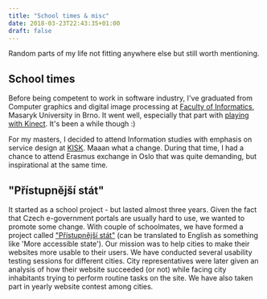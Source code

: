 ```yaml
---
title: "School times & misc"
date: 2018-03-23T22:43:35+01:00
draft: false
---
```


Random parts of my life not fitting anywhere else but still worth mentioning.

## School times

Before being competent to work in software industry, I've graduated from Computer graphics and digital image processing at [Faculty of Informatics](https://www.fi.muni.cz/), Masaryk University in Brno. It went well, especially that part with [playing with Kinect](https://www.youtube.com/watch?v=exvkEJLpcq8&t=44s). It's been a while though :)

For my masters, I decided to attend Information studies with emphasis on service design at [KISK](http://kisk.phil.muni.cz/en). Maaan what a change. During that time, I had a chance to attend Erasmus exchange in Oslo that was quite demanding, but inspirational at the same time.



## "Přístupnější stát"

It started as a school project - but lasted almost three years. Given the fact that Czech e-government portals are usually hard to use, we wanted to promote some change. With couple of schoolmates, we have formed a project called ["Přístupnější stát"](https://www.facebook.com/pristupnejsi.stat/) (can be translated to English as something like 'More accessible state'). Our mission was to help cities to make their websites more usable to their users. We have conducted several usability testing sessions for different cities. City representatives were later given an analysis of how their website succeeded (or not) while facing city inhabitants trying to perform routine tasks on the site. We have also taken part in yearly website contest among cities.
